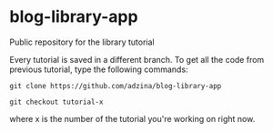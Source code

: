 # blog-library-app
Public repository for the library tutorial

Every tutorial is saved in a different branch. To get all the code from previous tutorial, type the following commands:

```git clone https://github.com/adzina/blog-library-app```

```git checkout tutorial-x```

where x is the number of the tutorial you're working on right now.
